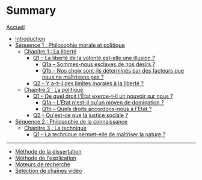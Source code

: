 # Summary

[Accueil](README.md)
- [Introduction](intro.md)
- [Séquence 1 : Philosophie morale et politique](s1.md)
	- [Chapitre 1 : La liberté](s1-ch1.md)
		- [Q1 – La liberté de la volonté est-elle une illusion ?](s1-ch1-q1.md)
			- [Q1a – Sommes-nous esclaves de nos désirs ?](s1-ch1-q1a.md)
			- [Q1b - Nos choix sont-ils déterminés par des facteurs que nous ne maîtrisons pas ?](s1-ch1-q1b.md)
		- [Q2 – Y a-t-il des limites morales à la liberté ?](s1-ch1-q2.md)
	- [Chapitre 2 : La politique](s1-ch2.md)
		- [Q1 – De quel droit l'État exerce-t-il un pouvoir sur nous ?](s1-ch2-q1.md)
			- [Q1a – L’État n'est-il qu'un moyen de domination ?](s1-ch2-q1a.md)
			- [Q1b – Quels droits accordons-nous à l'État ?](s1-ch2-q1b.md)
		- [Q2 – Qu'est-ce que la justice sociale ?](s1-ch2-q2.md)
- [Séquence 2 : Philosophie de la connaissance](s2.md)
	- [Chapitre 3 : La technique](s2-ch3.md)
		- [Q1 – La technique permet-elle de maîtriser la nature ?](s2-ch3-q1.md)
		<!-- - [Q2 – Le développement technique transforme-t-il les êtres humains ?](s2-ch3-q2.md) -->

<!--
- [Séquence 2 : Philosophie de la connaissance](s2.md)
	- [Chapitre 3 : La vérité](s2-ch3.md)
		- [Q1 – Peut-on dire « à chacun sa vérité » ?](s2-ch3-q1.md)
		- [Q2 – Peut-on douter de tout ?](s2-ch3-q2.md)
	- [Chapitre 4 : La technique](s2-ch4.md)
		- [Q1 – La technique permet-elle de maîtriser la nature ?](s2-ch4-q1.md)
		- [Q2 – Le développement technique transforme-t-il les êtres humains ?](s2-ch4-q2.md)
- [Séquence 3 : Philosophie de la culture](s3.md)
	- [Chapitre 5 : L'art](s3-ch5.md)
		- [Q1 – La valeur d'une œuvre d'art réside-t-elle dans sa beauté ?](s3-ch5-q1.md)
		- [Q2 – Est-ce le génie de l'artiste qui fait la valeur d'une œuvre ?](s3-ch5-q2.md)
		- [Q3 – L'œuvre d'art ne vaut-elle que par ce qu'elle nous apporte ?](s3-ch5-q3.md)
	- [Chapitre 6 : La religion](s3-ch6.md)
		- [Q1 – Peut-on expliquer le fait religieux ?](s3-ch6-q1.md)
		- [Q2 – La foi peut-elle être justifiée ?](s3-ch6-q2.md)
 -->
---
- [Méthode de la dissertation](methode-dissertation.md)
- [Méthode de l'explication](methode-explication.md)
- [Moteurs de recherche](moteurs-de-recherche.md)
- [Sélection de chaînes vidéo](selection-chaines-video.md)

<!-- 
---

- [Révisions](revisions.md)
	- [Les philosophes vus en cours](frise-chronologique.md)	
-->